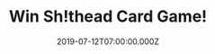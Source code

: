 ---
campaign-uuid: "c-d3504f17-ee71-4c8d-a9a6-389e963993b2"
type: "Competition"
category: "Entertainment"
date: "2019-07-12T07:00:00.000Z"
end-date: "2019-08-12T23:59:00.000Z"
disable-form: false
is_promoted: false
has_entry_page: true
title: "Win Sh!thead Card Game!"
competition-description: "<p>We have on our hands the game everybody is talking about:\
  \ SH!THEAD, the perfect combination of skill and luck. The aim of the game is to\
  \ lose all of your cards, who'd have thought it! The last person with cards in their\
  \ hand is the SH!THEAD and therefore the loser of the game.</p>\n<p>Does it sound\
  \ like a plan with friends? Click below for a chance to win!</p>\n"
hero-header: "Win Sh!thead Card Game!"
terms-confirmation: "N/A"
banner-img: "https://assets.expresslyapp.com/asset-5fa7c89b-cd38-44e5-bfe0-021634de4d09.jpg"
logo-left-href: "http://club.expressly.io"
logo-left-image: "https://assets.expresslyapp.com/asset-c673751c-07d5-49be-924f-a9005db4e4ed.jpg"
logo-left-title: "Expressly Club"
bg-image-hero: "https://assets.expresslyapp.com/asset-8fce59ef-b00e-40bd-977a-14e7eb137165.jpg"
bg-image-first: "https://assets.expresslyapp.com/asset-d3d7cf4d-251e-4f6c-ac1d-b54fc7c45c6b.jpg"
section1-content: "<p>The fact that there is a dare on the line can make things really\
  \ tense, will it be you? However, the game alone is superb and is fun to play without\
  \ there being a dare on the line. There's no perfect strategy to SH!THEAD, every\
  \ game is unique, so it's strongly recommended you play a few hands to get the hang\
  \ of it before risking it all with a dare.</p>\n<p>There are 52 dares in the pack\
  \ ranging from hilarious and silly to courageous and brave. All of the dares within\
  \ this pack are able to be attempted instantly, no expense is needed to achieve\
  \ them.</p>\n<p>Don’t forget SH!THEAD is not about winning. SH!THEAD is about not\
  \ losing. Enter below for a chance to win it now!</p>\n"
entry-title: "Win Sh!thead Card Game!"
entry-content: "<p>Enter the draw to win Sh!thead Card Game by completing the form\
  \ below before 23:59 on the 12th of August 2019.</p>\n"
has-winner: false
prize-description: "Sh!thead Card Game"
special-conditions: "Multiple entries are allowed up to one every day.\r\n\r\nThis\
  \ competition is also available on: http://aaa.nme.com/competitons/head-card-game"
country-restrictions:
- "GB"
---